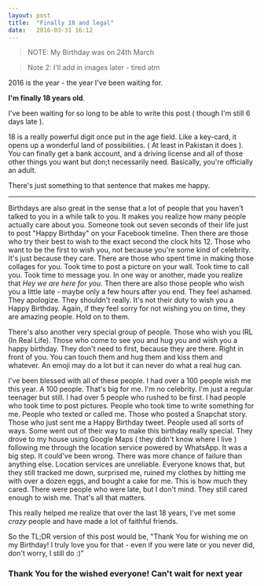 ```yaml
---
layout: post
title:  "Finally 18 and legal"
date:   2016-03-31 16:12
---
```


<!--![Finally 18 and legal]()-->

> NOTE: My Birthday was on 24th March

> Note 2: I'll add in images later - tired atm

2016 is the year - the year I've been waiting for.

**I'm finally 18 years old**.

I've been waiting for so long to be able to write this post ( though I'm still 6 days late ).

18 is a really powerful digit once put in the age field. Like a key-card, it opens up a wonderful land of possibilities. ( At least in Pakistan it does ). You can finally get a bank account, and a driving license and all of those other things you want but don;t necessarily need. Basically, you're officially an adult.

There's just something to that sentence that makes me happy.

---

Birthdays are also great in the sense that a lot of people that you haven't talked to you in a while talk to you. It makes you realize how many people actually care about you. Someone took out seven seconds of their life just to post "Happy Birthday" on your Facebook timeline. Then there are those who try their best to wish to the exact second the clock hits 12. Those who want to be the first to wish you, not because you're some kind of celebrity. It's just because they care. There are those who spent time in making those collages for you. Took time to post a picture on your wall. Took time to call you. Took time to message you. In one way or another, made you realize that *Hey we are here for you*. Then there are also those people who wish you a little late - maybe only a few hours after you end. They feel ashamed. They apologize. They shouldn't really. It's not their duty to wish you a Happy Birthday. Again, if they feel sorry for not wishing you on time, they are amazing people. Hold on to them.

There's also another very special group of people. Those who wish you IRL (In Real Life). Those who come to see you and hug you and wish you a happy birthday. They don't need to first, because they are there. Right in front of you. You can touch them and hug them and kiss them and whatever. An emoji may do a lot but it can never do what a real hug can.

I've been blessed with all of these people. I had over a 100 people wish me this year. A 100 people. That's big for me. I'm no celebrity. I'm just a regular teenager but still. I had over 5 people who rushed to be first. I had people who took time to post pictures. People who took time to write something for me. People who texted or called me. Those who posted a Snapchat story. Those who just sent me a Happy Birthday tweet. People used all sorts of ways. Some went out of their way to make this birthday really special. They drove to my house using Google Maps ( they didn't know where I live ) following me through the location service powered by WhatsApp. It was a big step. It could've been wrong. There was more chance of failure than anything else. Location services are unreliable. Everyone knows that, but they still tracked me down, surprised me, ruined my clothes by hitting me with over a dozen eggs, and bought a cake for me. This is how much they cared. There were people who were late, but I don't mind. They still cared enough to wish me. That's all that matters.

This really helped me realize that over the last 18 years, I've met some *crazy* people and have made a lot of faithful friends.

So the TL;DR version of this post would be, "Thank You for wishing me on my Birthday! I truly love you for that - even if you were late or you never did, don't worry, I still do :)"


### Thank You for the wished everyone! Can't wait for next year
